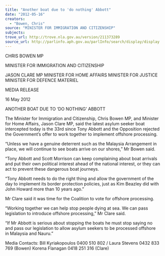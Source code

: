 ```yaml
---
title: "Another boat due to 'do nothing' Abbott"
date: "2012-05-16"
creators:
  - "Bowen, Chris"
source: "MINISTER FOR IMMIGRATION AND CITIZENSHIP"
subjects:
trove_url: http://trove.nla.gov.au/version/211373289
source_url: http://parlinfo.aph.gov.au/parlInfo/search/display/display.w3p;query=Id%3A%22media/pressrel/1638750%22
---
```


 CHRIS BOWEN MP 

 MINISTER FOR IMMIGRATION AND CITIZENSHIP   

 JASON CLARE MP  MINISTER FOR HOME AFFAIRS  MINISTER FOR JUSTICE  MINISTER FOR DEFENCE MATERIEL 

 

 MEDIA RELEASE 

 

 16 May 2012 

 

 ANOTHER BOAT DUE TO ‘DO NOTHING’ ABBOTT   

 The Minister for Immigration and Citizenship, Chris Bowen MP, and Minister for Home  Affairs, Jason Clare MP, said the latest asylum seeker boat intercepted today is the 33rd  since Tony Abbott and the Opposition rejected the Government’s offer to work together  to implement offshore processing.   

 “Unless we have a genuine deterrent such as the Malaysia Arrangement in place, we will  continue to see boats arrive on our shores,” Mr Bowen said.    

 “Tony Abbott and Scott Morrison can keep complaining about boat arrivals and put their  own political interest ahead of the national interest, or they can act to prevent these  dangerous boat journeys.   

 “Tony Abbott needs to do the right thing and allow the government of the day to  implement its border protection policies, just as Kim Beazley did with John Howard more  than 10 years ago.”   

 Mr Clare said it was time for the Coalition to vote for offshore processing.   

 “Working together we can help stop people dying at sea. We can pass legislation to  introduce offshore processing,” Mr Clare said.   

 “If Mr Abbott is serious about stopping the boats he must stop saying no and pass our  legislation to allow asylum seekers to be processed offshore in Malaysia and Nauru.”   

 Media Contacts: Bill Kyriakopoulos 0400 510 802 / Laura Stevens 0432 833 769  (Bowen)   Korena Flanagan 0418 251 316 (Clare)   

